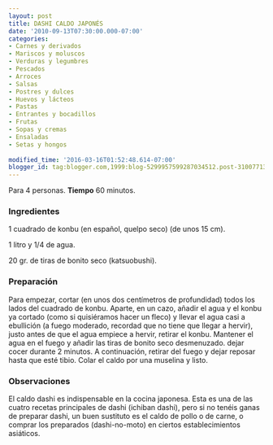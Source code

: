 ```yaml
---
layout: post
title: DASHI CALDO JAPONÉS
date: '2010-09-13T07:30:00.000-07:00'
categories:
- Carnes y derivados
- Mariscos y moluscos
- Verduras y legumbres
- Pescados
- Arroces
- Salsas
- Postres y dulces
- Huevos y lácteos
- Pastas
- Entrantes y bocadillos
- Frutas
- Sopas y cremas
- Ensaladas
- Setas y hongos
 
modified_time: '2016-03-16T01:52:48.614-07:00'
blogger_id: tag:blogger.com,1999:blog-5299957599287034512.post-3100771358535900246
---
```


Para 4 personas.
<b>Tiempo</b> 60 minutos.

<h3>Ingredientes</h3>

1 cuadrado de konbu (en español, quelpo seco) (de unos 15 cm).

1 litro y 1/4 de agua.

20 gr. de tiras de bonito seco (katsuobushi).

<h3>Preparación</h3>

Para empezar, cortar (en unos dos centímetros de profundidad) todos los lados del cuadrado de konbu. Aparte, en un cazo, añadir el agua y el konbu ya cortado (como si quisiéramos hacer un fleco) y llevar el agua casi a ebullición (a fuego moderado, recordad que no tiene que llegar a hervir), justo antes de que el agua empiece a hervir, retirar el konbu. Mantener el agua en el fuego y añadir las tiras de bonito seco desmenuzado. dejar cocer durante 2 minutos. A continuación, retirar del fuego y dejar reposar hasta que esté tibio. Colar el caldo por una muselina y listo.

<h3>Observaciones</h3>

El caldo dashi es indispensable en la cocina japonesa. Esta es una de las cuatro recetas principales de dashi (ichiban dashi), pero si no tenéis ganas de preparar dashi, un buen sustituto es el caldo de pollo o de carne, o comprar los preparados (dashi-no-moto) en ciertos establecimientos asiáticos.

